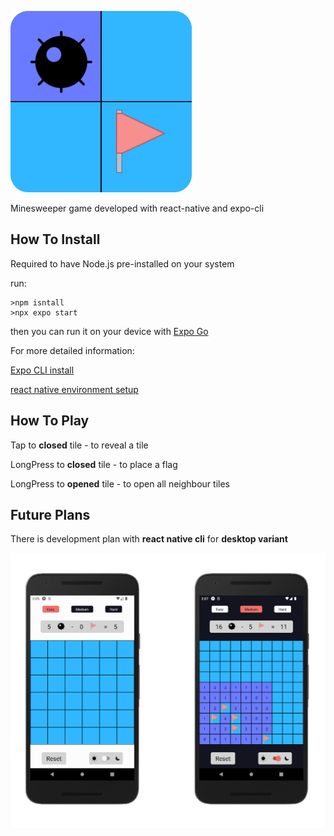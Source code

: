 ![Icon](/assets/iconForReadme.png "Icon")

Minesweeper game developed with react-native and expo-cli

## How To Install

Required to have Node.js pre-installed on your system

run:

```
>npm isntall
>npx expo start
```

then you can run it on your device with [Expo Go](https://expo.dev/client)

For more detailed information:

[Expo CLI install](https://docs.expo.dev/get-started/installation/)

[react native environment setup](https://reactnative.dev/docs/environment-setup)

## How To Play

Tap to **closed** tile - to reveal a tile

LongPress to **closed** tile - to place a flag

LongPress to **opened** tile - to open all neighbour tiles

## Future Plans

There is development plan with **react native cli** for **desktop variant**

![Screen](/assets/Frame1.png)